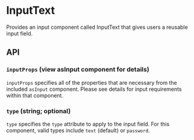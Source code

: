 # InputText

Provides an input component called InputText that gives users a reusable input field.

## API

### `inputProps` (view asInput component for details)
`inputProps` specifies all of the properties that are necessary from the included `asInput` component.  Please see details for input requirements within that component. 

### `type` (string; optional)
`type` specifies the `type` attribute to apply to the input field. For this component, valid types include `text` (default) or `password`.
